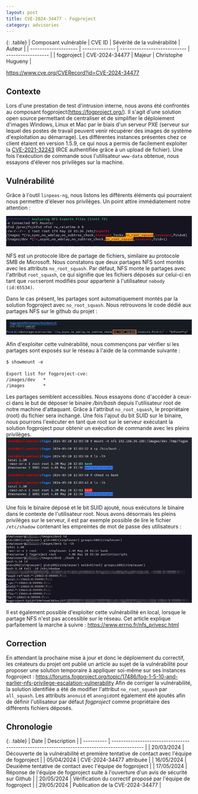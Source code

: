 ```yaml
---
layout: post
title: CVE-2024-34477 - Fogproject
category: advisories
---
```


{: .table}
| Composant vulnérable | CVE ID | Sévérité de la vulnérabilité | Auteur |
| -------------------- | -------------- | ---------------------------- | ------------------ |
| fogproject | CVE-2024-34477 | Majeur | Christophe Hugueny |

https://www.cve.org/CVERecord?id=CVE-2024-34477

## Contexte

Lors d'une prestation de test d'intrusion interne, nous avons été confrontés au composant fogproject(https://fogproject.org/). Il s'agit d'une solution open source permettant de centraliser et de simplifier le déploiement d'images Windows, Linux et Mac par le biais d'un serveur PXE (serveur sur lequel des postes de travail peuvent venir récupérer des images de système d'exploitation au démarrage).
Les différentes instances présentes chez ce client étaient en version 1.5.9, ce qui nous a permis de facilement exploiter la [CVE-2021-32243](https://www.cve.org/CVERecord?id=CVE-2021-32243) (RCE authentifiée grâce à un upload de fichier).
Une fois l'exécution de commande sous l'utilisateur `www-data` obtenue, nous essayons d'élever nos privilèges sur la machine.

## Vulnérabilité

Grâce à l'outil `linpeas-ng`, nous listons les différents éléments qui pourraient nous permettre d'élever nos privilèges. Un point attire immédiatement notre attention :

![](/assets/img/advisories/cve-2024-34477/linpeas.png)

NFS est un protocole libre de partage de fichiers, similaire au protocole SMB de Microsoft. Nous constatons que deux partages NFS sont montés avec les attributs `no_root_squash`. Par défaut, NFS monte le partages avec l'attribut `root_squash`, ce qui signifie que les fichiers déposés sur celui-ci en tant que `root`seront modifiés pour appartenir à l'utilisateur `nobody (id:65534)`.

Dans le cas présent, les partages sont automatiquement montés par la solution fogproject avec `no_root_squash`. Nous retrouvons le code dédié aux partages NFS sur le github du projet :

![](/assets/img/advisories/cve-2024-34477/github.png)

Afin d'exploiter cette vulnérabilité, nous commençons par vérifier si les partages sont exposés sur le réseau à l'aide de la commande suivante :

```
$ showmount -e

Export list for fogproject-cve:
/images/dev   *
/images       *
```

Les partages semblent accessibles. Nous essayons donc d'accéder à ceux-ci dans le but de déposer le binaire _/bin/bash_ depuis l'utilisateur root de notre machine d'attaquant. Grâce à l'attribut `no_root_squash`, le propriétaire (root) du fichier sera inchangé. Une fois l'ajout du bit SUID sur le binaire, nous pourrons l'exécuter en tant que root sur le serveur exécutant la solution fogproject pour obtenir un exécution de commande avec les pleins privilèges.
![](/assets/img/advisories/cve-2024-34477/bash.png)

Une fois le binaire déposé et le bit SUID ajouté, nous exécutons le binaire dans le contexte de l'utilisateur root. Nous avons désormais les pleins privilèges sur le serveur, il est par exemple possible de lire le fichier `/etc/shadow` contenant les empreintes de mot de passe des utilisateurs :

![](/assets/img/advisories/cve-2024-34477/root.png)

Il est également possible d'exploiter cette vulnérabilité en local, lorsque le partage NFS n'est pas accessible sur le réseau. Cet article explique parfaitement la marche à suivre : https://www.errno.fr/nfs_privesc.html

## Correction

En attendant la prochaine mise à jour et donc le déploiement du correctif, les créateurs du projet ont publié un article au sujet de la vulnérabilité pour proposer une solution temporaire à appliquer soi-même sur ses instances fogproject : https://forums.fogproject.org/topic/17486/fog-1-5-10-and-earlier-nfs-privilege-escalation-vulnerability
Afin de corriger la vulnérabilité, la solution identifiée a été de modifier l'attribut `no_root_squash` par `all_squash`. Les attributs `anonuid` et `anongid`ont également été ajoutés afin de définir l'utilisateur par défaut _fogproject_ comme propriétaire des différents fichiers déposés.

## Chronologie

{: .table}
| Date | Description |
| ---------- | ------------------------------------------------------------------------------------------- |
| 20/03/2024 | Découverte de la vulnérabilité et première tentative de contact avec l'équipe de fogproject |
| 05/04/2024 | CVE-2024-34477 attribuée |
| 16/05/2024 | Deuxième tentative de contact avec l'équipe de fogproject |
| 17/05/2024 | Réponse de l'équipe de fogproject suite à l'ouverture d'un avis de sécurité sur Github |
| 20/05/2024 | Vérification du correctif proposé par l'équipe de fogproject |
| 29/05/2024 | Publication de la CVE-2024-34477 |
